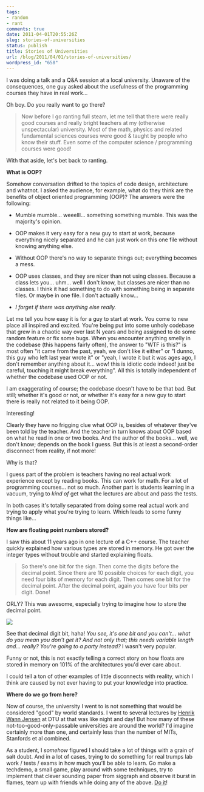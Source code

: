 ```yaml
---
tags:
- random
- rant
comments: true
date: 2011-04-01T20:55:26Z
slug: stories-of-universities
status: publish
title: Stories of Universities
url: /blog/2011/04/01/stories-of-universities/
wordpress_id: "658"
---
```


I was doing a talk and a Q&A session at a local university. Unaware of the consequences, one guy asked about the usefulness of the programming courses they have in real work...

Oh boy. Do you really want to go there?



> Now before I go ranting full steam, let me tell that there were really good courses and really bright teachers at my (otherwise unspectacular) university. Most of the math, physics and related fundamental sciences courses were good & taught by people who know their stuff. Even some of the computer science / programming courses were good!




With that aside, let's bet back to ranting.


**What is OOP?**

Somehow conversation drifted to the topics of code design, architecture and whatnot. I asked the audience, for example, what do they think are the benefits of object oriented programming (OOP)? The answers were the following:




  * Mumble mumble... weeelll... something something mumble. This was the majority's opinion.


  * OOP makes it very easy for a new guy to start at work, because everything nicely separated and he can just work on this one file without knowing anything else.


  * Without OOP there's no way to separate things out; everything becomes a mess.


  * OOP uses classes, and they are nicer than not using classes. Because a class lets you... uhm... well I don't know, but classes are nicer than no classes. I think it had something to do with something being in separate files. Or maybe in one file. I don't actually know...


  * _I forget if there was anything else really._



Let me tell you how easy it is for a guy to start at work. You come to new place all inspired and excited. You're being put into some unholy codebase that grew in a chaotic way over last N years and being assigned to do some random feature or fix some bugs. When you encounter anything smelly in the codebase (this happens fairly often), the answer to "WTF is this?" is most often "it came from the past, yeah, we don't like it either" or "I dunno, this guy who left last year wrote it" or "yeah, I wrote it but it was ages ago, I don't remember anything about it... wow! this is idiotic code indeed! just be careful, touching it might break everything". All this is totally independent of whether the codebase used OOP or not.

I am exaggerating of course; the codebase doesn't have to be that bad. But still; whether it's good or not, or whether it's easy for a new guy to start there is really not related to it being OOP.

Interesting!

Clearly they have no frigging clue what OOP is, besides of whatever they've been told by the teacher. And the teacher in turn knows about OOP based on what he read in one or two books. And the author of the books... well, we don't know; depends on the book I guess. But this is at least a second-order disconnect from reality, if not more!

Why is that?

I guess part of the problem is teachers having no real actual work experience except by reading books. This can work for math. For a lot of programming courses... not so much. Another part is students learning in a vacuum, trying to _kind of_ get what the lectures are about and pass the tests.

In both cases it's totally separated from doing some real actual work and trying to apply what you're trying to learn. Which leads to some funny things like...


**How are floating point numbers stored?**

I saw this about 11 years ago in one lecture of a C++ course. The teacher quickly explained how various types are stored in memory. He got over the integer types without trouble and started explaining floats.



> So there's one bit for the sign. Then come the digits before the decimal point. Since there are 10 possible choices for each digit, you need four bits of memory for each digit. Then comes one bit for the decimal point. After the decimal point, again you have four bits per digit. Done!




ORLY? This was awesome, especially trying to imagine how to store the decimal point.

[![](/blog/wp-content/uploads/2011/04/pifloat.png)](/blog/wp-content/uploads/2011/04/pifloat.png)

See that decimal digit bit, haha! _You see, it's one bit and you can't... what do you mean you don't get it? And not only that; this needs variable length and... really? You're going to a party instead?_ I wasn't very popular.

Funny or not, this is not exactly telling a correct story on how floats are stored in memory on 101% of the architectures you'd ever care about.

I could tell a ton of other examples of little disconnects with reality, which I think are caused by not ever having to put your knowledge into practice.


**Where do we go from here?**

Now of course, the university I went to is not something that would be considered "good" by world standards. I went to several lectures by [Henrik Wann Jensen](http://graphics.ucsd.edu/~henrik/) at DTU at that was like night and day! But how many of these not-too-good-only-passable universities are around the world? I'd imagine certainly more than one, and certainly less than the number of MITs, Stanfords et al combined.

As a student, I _somehow_ figured I should take a lot of things with a grain of <del>salt</del> doubt. And in a lot of cases, trying to do something for real trumps lab work / tests / exams in how much you'll be able to learn. Go make a techdemo, a small game, play around with some techniques, try to implement that clever sounding paper from siggraph and observe it burst in flames, team up with friends while doing any of the above. [Do it](http://www.youtube.com/watch?v=u6ALySsPXt0)!
